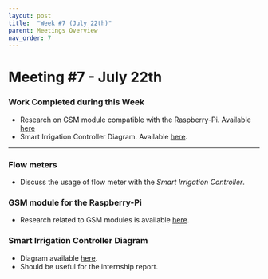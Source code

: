 ```yaml
---
layout: post
title:  "Week #7 (July 22th)"
parent: Meetings Overview
nav_order: 7
---
```


# Meeting #7 - July 22th

### Work Completed during this Week

- Research on GSM module compatible with the Raspberry-Pi. Available [here](https://hsandid.github.io/SmartIrrigationSystem/docs/Smart-Irrigation-Controller/Raspberry-Pi-GSM/)
- Smart Irrigation Controller Diagram. Available [here](https://hsandid.github.io/SmartIrrigationSystem/docs/Smart-Irrigation-Controller/).

---

### Flow meters

- Discuss the usage of flow meter with the *Smart Irrigation Controller*.

### GSM module for the Raspberry-Pi

- Research related to GSM modules is available [here](https://hsandid.github.io/SmartIrrigationSystem/docs/Smart-Irrigation-Controller/Raspberry-Pi-GSM/).

### Smart Irrigation Controller Diagram

- Diagram available [here](https://hsandid.github.io/SmartIrrigationSystem/docs/Smart-Irrigation-Controller/).
- Should be useful for the internship report.
